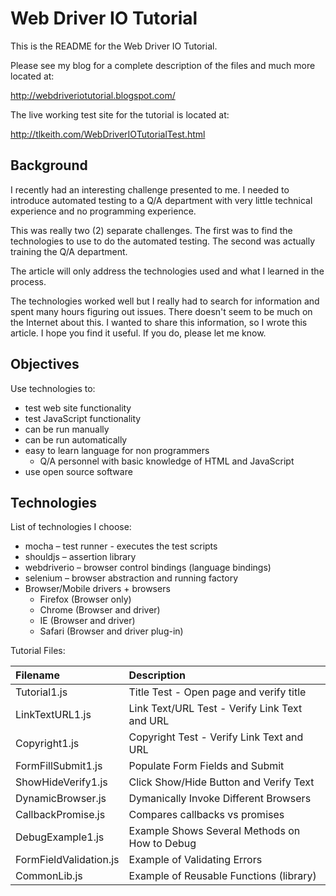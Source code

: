 # Web Driver IO Tutorial

This is the README for the Web Driver IO Tutorial.

Please see my blog for a complete description of the files and much more
located at:

http://webdriveriotutorial.blogspot.com/

The live working test site for the tutorial is located at:

http://tlkeith.com/WebDriverIOTutorialTest.html


## Background

I recently had an interesting challenge presented to me. I needed to introduce automated testing to a Q/A department with very little technical experience and no programming experience. 

This was really two (2) separate challenges. The first was to find the technologies to use to do the automated testing. The second was actually training the Q/A department. 

The article will only address the technologies used and what I learned in the process. 

The technologies worked well but I really had to search for information and spent many hours figuring out issues. There doesn't seem to be much on the Internet about this.
I wanted to share this information, so I wrote this article. I hope you find it useful. If you do, please let me know.

## Objectives

Use technologies to:

* test web site functionality
* test JavaScript functionality
* can be run manually
* can be run automatically
* easy to learn language for non programmers
	* Q/A personnel with basic knowledge of HTML and JavaScript
* use open source software

## Technologies

List of technologies I choose:

* mocha – test runner - executes the test scripts
* shouldjs – assertion library
* webdriverio – browser control bindings (language bindings)
* selenium – browser abstraction and running factory
* Browser/Mobile drivers + browsers 
	* Firefox (Browser only)
	* Chrome (Browser and driver)
	* IE (Browser and driver)
	* Safari (Browser and driver plug-in)

Tutorial Files:

| Filename             | Description                                     |
| :---------------------|:------------------------------------------------|
| Tutorial1.js 				  | Title Test - Open page and verify title
| LinkTextURL1.js 		  | Link Text/URL Test - Verify Link Text and URL
| Copyright1.js 			  | Copyright Test - Verify Link Text and URL
| FormFillSubmit1.js 	  | Populate Form Fields and Submit
| ShowHideVerify1.js 	  | Click Show/Hide Button and Verify Text
| DynamicBrowser.js     | Dymanically Invoke Different Browsers
| CallbackPromise.js    | Compares callbacks vs promises
| DebugExample1.js      | Example Shows Several Methods on How to Debug
| FormFieldValidation.js| Example of Validating Errors
| CommonLib.js          | Example of Reusable Functions (library)

